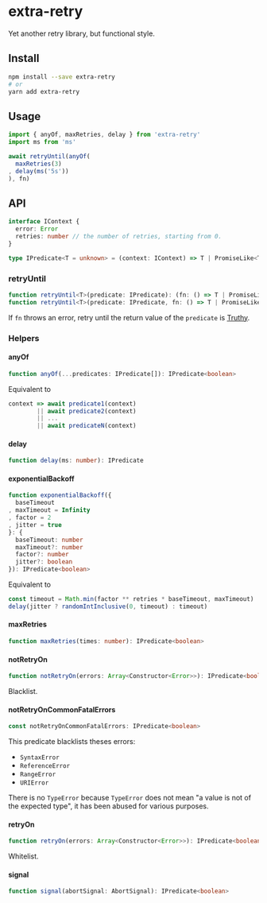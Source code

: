 # extra-retry
Yet another retry library, but functional style.

## Install

```sh
npm install --save extra-retry
# or
yarn add extra-retry
```

## Usage

```ts
import { anyOf, maxRetries, delay } from 'extra-retry'
import ms from 'ms'

await retryUntil(anyOf(
  maxRetries(3)
, delay(ms('5s'))
), fn)
```

## API

```ts
interface IContext {
  error: Error
  retries: number // the number of retries, starting from 0.
}

type IPredicate<T = unknown> = (context: IContext) => T | PromiseLike<T>
```

### retryUntil

```ts
function retryUntil<T>(predicate: IPredicate): (fn: () => T | PromiseLike<T>) => Promise<T>
function retryUntil<T>(predicate: IPredicate, fn: () => T | PromiseLike<T>): Promise<T>
```

If `fn` throws an error,
retry until the return value of the `predicate` is [Truthy].

[Truthy]: https://developer.mozilla.org/en-US/docs/Glossary/Truthy

### Helpers

#### anyOf

```ts
function anyOf(...predicates: IPredicate[]): IPredicate<boolean>
```

Equivalent to
```ts
context => await predicate1(context)
        || await predicate2(context)
        || ...
        || await predicateN(context)
```

#### delay

```ts
function delay(ms: number): IPredicate
```

#### exponentialBackoff

```ts
function exponentialBackoff({
  baseTimeout
, maxTimeout = Infinity
, factor = 2
, jitter = true
}: {
  baseTimeout: number
  maxTimeout?: number
  factor?: number
  jitter?: boolean
}): IPredicate<boolean>
```

Equivalent to
```ts
const timeout = Math.min(factor ** retries * baseTimeout, maxTimeout)
delay(jitter ? randomIntInclusive(0, timeout) : timeout)
```

#### maxRetries

```ts
function maxRetries(times: number): IPredicate<boolean>
```

#### notRetryOn

```ts
function notRetryOn(errors: Array<Constructor<Error>>): IPredicate<boolean>
```

Blacklist.

#### notRetryOnCommonFatalErrors

```ts
const notRetryOnCommonFatalErrors: IPredicate<boolean>
```

This predicate blacklists theses errors:
- `SyntaxError`
- `ReferenceError`
- `RangeError`
- `URIError`

There is no `TypeError` because `TypeError` does not mean
"a value is not of the expected type",
it has been abused for various purposes.

#### retryOn

```ts
function retryOn(errors: Array<Constructor<Error>>): IPredicate<boolean>
```

Whitelist.

#### signal

```ts
function signal(abortSignal: AbortSignal): IPredicate<boolean>
```
